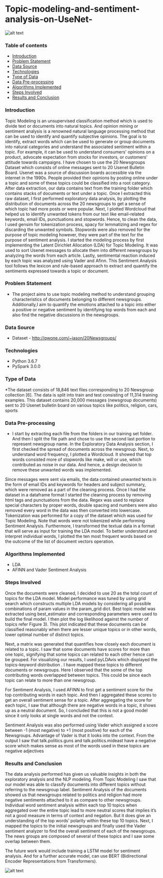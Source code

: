 # Topic-modeling-and-sentiment-analysis-on-UseNet-

![alt text](sentiment-analysis_1.JPG)

### Table of contents
* [Introduction](#introduction)
* [Problem Statement](#problem-statement)
* [Data Source](#data-source)
* [Technologies](#technologies)
* [Type of Data](#type-of-data)
* [Data Pre-processing](#data-pre-processing)
* [Algorithms Implemented](#algorithms-implemented)
* [Steps Involved](#steps-involved)
* [Results and Conclusion](#results-and-conclusion)

### Introduction
Topic Modeling is an unsupervised classification method which is used to divide text or documents into natural topics. And opinion mining or sentiment analysis is a renowned natural language processing method that can be used to identify and quantify subjective opinions. The goal is to identify, extract words which can be used to generate or group documents into natural categories and understand the associated sentiment within a topic. For example, it can be used to understand consumers' opinions on a product, advocate expectation from stocks for investors, or customers' attitude towards campaigns.
I have chosen to use the 20 Newsgroups Dataset which consists of online messages sent to 20 Usenet Bulletin Board. Usenet was a source of discussion boards accessible via the internet in the 1990s. People provided their opinions by posting online under a topic and some of these topics could be classified into a root category. After data extraction, our data contains text from the training folder which contains stacks of documents or text under a topic.
Once I extracted this raw dataset, I first performed exploratory data analysis, by plotting the distribution of documents across the 20 newsgroups to get a sense of which topic had more posts or were popular. Next, I plotted Wordcloud that helped us to identify unwanted tokens from our text like email-related keywords, email IDs, punctuations and stopwords. Hence, to clean the data, I used gensim for tokenization process, spacy for lemmatizing and regex for discarding the unwanted symbols. Stopwords were also removed for the purpose of topic modeling however, they were part of the text for the purpose of sentiment analysis.
I started the modeling process by first implementing the Latent Dirichlet Allocation (LDA) for Topic Modeling. It was used to sort Usenet messages to allocate them into different newsgroups by analyzing the words from each article. Lastly, sentimental reaction induced by each topic was analyzed using Vader and Afinn. This Sentiment Analysis tool follows the lexicon and rule-based approach to extract and quantify the sentiments expressed towards a topic or document.


### Problem Statement
* The project aims to use topic modeling method to understand grouping characteristics of documents belonging to different newsgroups. Additionally,I aim to quantify the emotions attached to a topic into either a positive or negative sentiment by identifying top words from each and also find the negative discussions in the newsgroups.

### Data Source
* Dataset -  http://qwone.com/~jason/20Newsgroups/ 

### Technologies
* Python 3.6.7
* PySpark 3.0.0

### Type of Data
*The dataset consists of 18,846 text files corresponding to 20 Newsgroup collection [6]. The data is split into train and test consisting of 11,314 training examples. This dataset contains 20,000 messages (newsgroup documents) sent to 20 Usenet bulletin board on various topics like politics, religion, cars, sports

### Data Pre-processing
* I start by extracting each file from the folders in our training set folder. And then I split the file path and chose to use the second last portion to represent newsgroup name. In the Exploratory Data Analysis section, I first checked the spread of documents across the newsgroup. Next, to understand word frequency, I plotted a Wordcloud. It showed that top words consisted more of stopwords like make, will or use, which contributed as noise in our data. And hence, a design decision to remove these unwanted words was implemented.

Since messages were sent via emails, the data contained unwanted texts in the form of email IDs and keywords for headers and subject summary, which were removed as a part of the cleaning process. Once I had the dataset in a dataframe format I started the cleaning process by removing html tags and punctuations from the data.  Regex was used to replace special characters by proper words, double spacing and numbers were also removed every word in the data was then converted into lowercase. Tokenization was performed for a copy of the dataset which was used for Topic Modeling. Note that words were not tokenized while performing Sentiment Analysis. Furthermore, I transformed the textual data in a format that will serve as input for training the LDA model. To better understand and interpret individual words, I plotted the ten most frequent words based on the outcome of the list of document vectors operation.


### Algorithms Implemented
* LDA
* AFINN and Vader Sentiment Analysis 

### Steps Involved

Once the documents were cleaned, I decided to use 20 as the total count of topics for the LDA model. Model performance was tuned by using grid search which constructs multiple LDA models by considering all possible combinations of param values in the param_grid dict. Best topic model was extracted using best_estimator and corresponding parameters were used to build the final model. I then plot the log likelihood against the number of topics refer Figure 3). This plot indicated that these documents can be classified reasonably when there are lesser unique topics or in other words, lower optimal number of distinct topics. 

Next, a matrix was generated that quantifies how closely each document is related to a topic. I saw that some documents have scores for more than one topic, signifying that some topics can related to each other hence can be grouped. For visualizing our results, I used pyLDAvis which displayed the topics-keyword distribution . I have mapped these topics to different documents or newsgroups. Here I observed that the some of the top contributing words overlapped between topics. This could be since each topic can relate to more than one newsgroup.

For Sentiment Analysis, I used AFINN to first get a sentiment score for the top contributing words in each topic. And then I aggregated these scores to get an overall sentiment sense for a topic. After aggregating the score for each topic, I saw that although there are negative words in a topic, it shows up as a neutral document. So, I concluded that this is not a good model since it only looks at single words and not the context.

Sentiment Analysis was also performed using Vader which assigned a score between -1 (most negative) to +1 (most positive) for each of the Newsgroups. Advantage of Vader is that it looks into the context. From the output  I saw that talk.politics.guns and talk.politics.mideast have a negative score which makes sense as most of the words used in these topics are negative adjectives


### Results and Conclusion
The data analysis performed has given us valuable insights in both the exploratory analysis and the NLP modeling. From Topic Modeling I saw that our model was able to classify documents into different topics without referring to the newsgroup label. Sentiment Analysis of the documents showed us that newsgroups related to politics and religion had more negative sentiments attached to it as compare to other newsgroups. Individual word sentiment analysis within each top 10 topics when aggregated over the entire topic lead to more neutral scores that implies it’s not a good measure in terms of context and negation. But it does give an understanding of the top words’ polarity within these top 10 topics. Next, I mapped the topics to the initial newsgroups and finally used the Vader sentiment analyzer to find the overall sentiment of each of the newsgroups. The news groups are composed of several of these topics and I saw some overlap between them. 

The future work would include training a LSTM model for sentiment analysis. And for a further accurate model, can use BERT (Bidirectional Encoder Representations from Transformers).

![alt text](pyviz.JPG)

